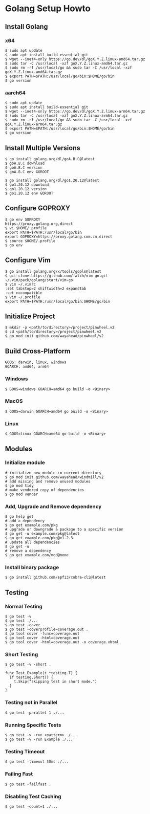 # Golang Setup Howto

## Install Golang

### x64

```
$ sudo apt update
$ sudo apt install build-essential git
$ wget --inet4-only https://go.dev/dl/goX.Y.Z.linux-amd64.tar.gz
$ sudo tar -C /usr/local -xzf goX.Y.Z.linux-amd64.tar.gz
$ sudo rm -rf /usr/local/go && sudo tar -C /usr/local -xzf goX.Y.Z.linux-amd64.tar.gz
$ export PATH=$PATH:/usr/local/go/bin:$HOME/go/bin
$ go version
```

### aarch64

```
$ sudo apt update
$ sudo apt install build-essential git
$ wget --inet4-only https://go.dev/dl/goX.Y.Z.linux-arm64.tar.gz
$ sudo tar -C /usr/local -xzf goX.Y.Z.linux-arm64.tar.gz
$ sudo rm -rf /usr/local/go && sudo tar -C /usr/local -xzf goX.Y.Z.linux-arm64.tar.gz
$ export PATH=$PATH:/usr/local/go/bin:$HOME/go/bin
$ go version
```

## Install Multiple Versions

```
$ go install golang.org/dl/goA.B.C@latest
$ goA.B.C download
$ goA.B.C version
$ goA.B.C env GOROOT
```

```
$ go install golang.org/dl/go1.20.12@latest
$ go1.20.12 download
$ go1.20.12 version
$ go1.20.12 env GOROOT
```

## Configure GOPROXY

```
$ go env GOPROXY
https://proxy.golang.org,direct
$ vi $HOME/.profile
export PATH=$PATH:/usr/local/go/bin
export GOPROXY=https://proxy.golang.com.cn,direct
$ source $HOME/.profile
$ go env
```

## Configure Vim

```
$ go install golang.org/x/tools/gopls@latest
$ git clone https://github.com/fatih/vim-go.git ~/.vim/pack/golang/start/vim-go
$ vim ~/.vimrc
:set tabstop=2 shiftwidth=2 expandtab
:set nocompatible
$ vim ~/.profile
export PATH=$PATH:/usr/local/go/bin:$HOME/go/bin
```

## Initialize Project

```
$ mkdir -p <path/to/directory>/project/pinwheel.v2
$ cd <path/to/directory>/project/pinwheel.v2
$ go mod init github.com/wayahead/pinwheel/v2
```

## Build Cross-Platform

```
GOOS: darwin, linux, windows
GOARCH: amd64, arm64
```

### Windows

```
$ GOOS=windows GOARCH=amd64 go build -o <Binary>
```

### MacOS

```
$ GOOS=darwin GOARCH=amd64 go build -o <Binary>
```

### Linux

```
$ GOOS=linux GOARCH=amd64 go build -o <Binary>
```

## Modules

### Initialize module

```
# initialize new module in current directory
$ go mod init github.com/wayahead/windmill/v2
# add missing and remove unused modules
$ go mod tidy
# make vendored copy of dependencies
$ go mod vender
```

### Add, Upgrade and Remove dependency

```
$ go help get
# add a dependency
$ go get example.com/pkg
# upgrade or downgrade a package to a specific version
$ go get -u example.com/pkg@latest
$ go get example.com/pkg@v1.2.3
# update all dependencies
$ go get -u
# remove a dependency
$ go get example.com/mod@none
```

### Install binary package

```
$ go install github.com/spf13/cobra-cli@latest
```

## Testing

### Normal Testing

```
$ go test -v
$ go test ./...
$ go test -cover .
$ go test -coverprofile=coverage.out .
$ go tool cover -func=coverage.out
$ go tool cover -html=coverage.out
$ go tool cover -html=coverage.out -o coverage.xhtml
```

### Short Testing

```
$ go test -v -short .
```

```
func Test_Example(t *testing.T) {
  if testing.Short() {
    t.Skip("skipping test in short mode.")
  }
}
```

### Testing not in Parallel

```
$ go test -parallel 1 ./...
```

### Running Specific Tests

```
$ go test -v -run <pattern> ./...
$ go test -v -run Example ./...
```

### Testing Timeout

```
$ go test -timeout 50ms ./...
```

### Failing Fast

```
$ go test -failfast .
```

### Disabling Test Caching

```
$ go test -count=1 ./...
```
